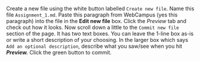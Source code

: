 Create a new file using the white button labelled `Create new file`. Name this file `Assignment_1.md`. 
Paste this paragraph from WebCampus (yes this paragraph) into the file in the **Edit new file** box. 
Click the _Preview_ tab and check out how it looks. Now scroll down a little to the `Commit new file` section of the page. 
It has two text boxes. 
You can leave the 1-line box as-is or write a short description of your choosing. 
In the larger box which says `Add an optional description`, describe what you saw/see when you hit **_Preview._** 
Click the green button to commit.
